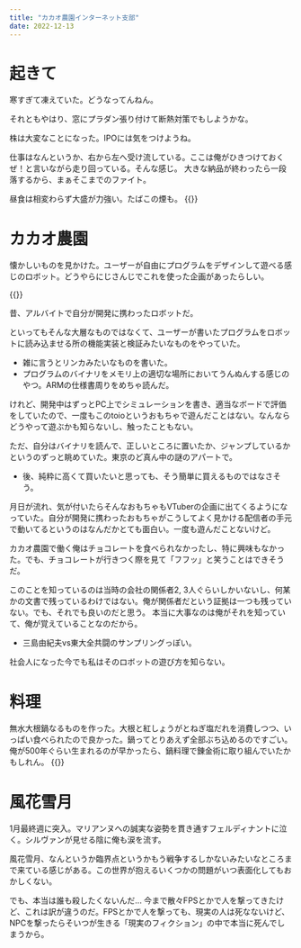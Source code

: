 ```yaml
---
title: "カカオ農園インターネット支部"
date: 2022-12-13
---
```


# 起きて
寒すぎて凍えていた。どうなってんねん。

それともやはり、窓にプラダン張り付けて断熱対策でもしようかな。

株は大変なことになった。IPOには気をつけようね。

仕事はなんというか、右から左へ受け流している。ここは俺がひきつけておくぜ！と言いながら走り回っている。そんな感じ。
大きな納品が終わったら一段落するから、まぁそこまでのファイト。

昼食は相変わらず大盛が力強い。たばこの煙も。
{{<tweet user="dango_bot" id="1602532598655651846">}}
# カカオ農園
懐かしいものを見かけた。ユーザーが自由にプログラムをデザインして遊べる感じのロボット。どうやらにじさんじでこれを使った企画があったらしい。

{{<tweet user="dango_bot" id="1602537549758713859">}}

昔、アルバイトで自分が開発に携わったロボットだ。


といってもそんな大層なものではなくて、ユーザーが書いたプログラムをロボットに読み込ませる所の機能実装と検証みたいなものをやっていた。
- 雑に言うとリンカみたいなものを書いた。
- プログラムのバイナリをメモリ上の適切な場所においてうんぬんする感じのやつ。ARMの仕様書周りをめちゃ読んだ。

けれど、開発中はずっとPC上でシミュレーションを書き、適当なボードで評価をしていたので、一度もこのtoioというおもちゃで遊んだことはない。なんならどうやって遊ぶかも知らないし、触ったこともない。

ただ、自分はバイナリを読んで、正しいところに置いたか、ジャンプしているかというのずっと眺めていた。東京のど真ん中の謎のアパートで。
- 後、純粋に高くて買いたいと思っても、そう簡単に買えるものではなさそう。


月日が流れ、気が付いたらそんなおもちゃもVTuberの企画に出てくるようになっていた。自分が開発に携わったおもちゃがこうしてよく見かける配信者の手元で動いてるというのはなんだかとても面白い。一度も遊んだことないけど。


カカオ農園で働く俺はチョコレートを食べられなかったし、特に興味もなかった。でも、チョコレートが行きつく際を見て「フフッ」と笑うことはできそうだ。

このことを知っているのは当時の会社の関係者2, 3人ぐらいしかいないし、何某かの文書で残っているわけではない。俺が関係者だという証拠は一つも残っていない。でも、それでも良いのだと思う。
本当に大事なのは俺がそれを知っていて、俺が覚えていることなのだから。
- 三島由紀夫vs東大全共闘のサンプリングっぽい。

社会人になった今でも私はそのロボットの遊び方を知らない。

# 料理
無水大根鍋なるものを作った。大根と紅しょうがとねぎ塩だれを消費しつつ、いっぱい食べられたので良かった。鍋ってとりあえず全部ぶち込めるのですごい。俺が500年ぐらい生まれるのが早かったら、鍋料理で錬金術に取り組んでいたかもしれん。
{{<tweet user="dango_bot" id="1602662472443387904">}}

# 風花雪月
1月最終週に突入。マリアンヌへの誠実な姿勢を貫き通すフェルディナントに泣く。シルヴァンが見せる陰に俺も涙を流す。

風花雪月、なんというか臨界点というかもう戦争するしかないみたいなところまで来ている感じがある。この世界が抱えるいくつかの問題がいつ表面化してもおかしくない。

でも、本当は誰も殺したくないんだ... 今まで散々FPSとかで人を撃ってきたけど、これは訳が違うのだ。FPSとかで人を撃っても、現実の人は死なないけど、NPCを撃ったらそいつが生きる「現実のフィクション」の中で本当に死んでしまうから。